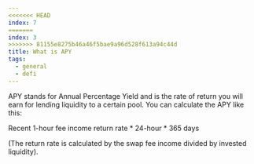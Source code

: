 ```yaml
---
<<<<<<< HEAD
index: 7
=======
index: 3
>>>>>>> 81155e8275b46a46f5bae9a96d528f613a94c44d
title: What is APY
tags: 
  - general
  - defi
---
```


APY stands for Annual Percentage Yield and is the rate of return you will earn for lending liquidity to a certain pool. You can calculate the APY like this:

Recent 1-hour fee income return rate * 24-hour * 365 days

(The return rate is calculated by the swap fee income divided by invested liquidity).
